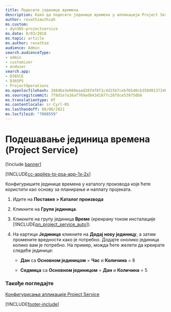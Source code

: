 ```yaml
---
title: Подесите јединице времена
description: Како да подесите јединице времена у апликацији Project Service
author: revathimuthiah
ms.custom:
- dyn365-projectservice
ms.date: 8/03/2018
ms.topic: article
ms.author: revathim
audience: Admin
search.audienceType:
- admin
- customizer
- enduser
search.app:
- D365CE
- D365PS
- ProjectOperations
ms.openlocfilehash: 348dbe3e660eaad28f4f8f1c4d15b7cebf6540cb358d013724088f099f0b6a95
ms.sourcegitcommit: 7f8d1e7a16af769adb43d1877c28fdce53975db8
ms.translationtype: HT
ms.contentlocale: sr-Cyrl-RS
ms.lasthandoff: 08/06/2021
ms.locfileid: "7008559"
---
```

# <a name="set-up-time-units-project-service"></a>Подешавање јединица времена (Project Service)

[!include [banner](../includes/psa-now-project-operations.md)]

[!INCLUDE[cc-applies-to-psa-app-1x-2x](../includes/cc-applies-to-psa-app-1x-2x.md)]

Конфигуришите јединице времена у каталогу производа које ћете користити као основу за планирање и наплату пројеката.  
  
1. Идите на **Поставке > Каталог производа**  
  
2. Кликните на **Групе јединица**.  
  
3. Кликните на групу јединица **Време** (креирану током инсталације [!INCLUDE[pn_project_service_auto](../includes/pn-project-service-auto.md)]).  
  
4. На картици **Јединице** кликните на **Додај нову јединицу**, а затим промените вредности како је потребно. Додајте онолико јединица колико вам је потребно. На пример, можда ћете желети да креирате следеће јединице:  
  
   - **Дан** са **Основном јединицом** = **Час** и **Количина** = 8  
  
   - **Седмица** са **Основном јединицом** = **Дан** и **Количина** = 5  
  
### <a name="see-also"></a>Такође погледајте  
 [Конфигурисање апликације Project Service](../psa/configure.md)


[!INCLUDE[footer-include](../includes/footer-banner.md)]
